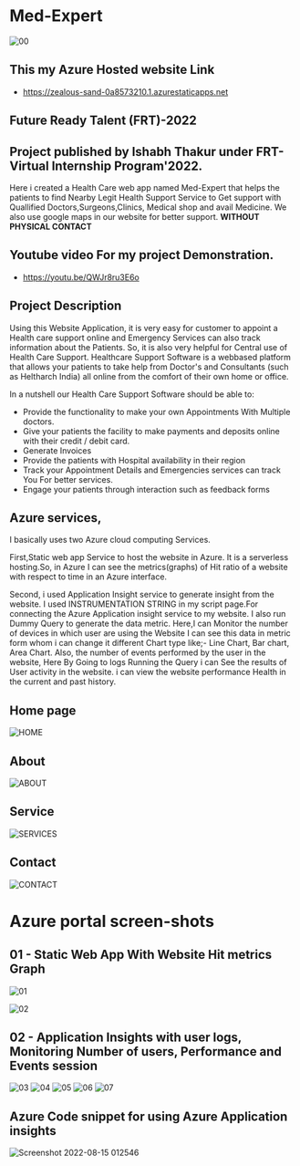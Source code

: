 # Med-Expert
![00](https://user-images.githubusercontent.com/75448342/185073562-7cc9ec38-a1db-42a6-9f22-f24e331bc3da.jpg)

## This my Azure Hosted website Link
- https://zealous-sand-0a8573210.1.azurestaticapps.net

## Future Ready Talent (FRT)-2022
## Project published by Ishabh Thakur under FRT-Virtual Internship Program'2022.

Here i created a Health Care web app named Med-Expert that helps the patients to find Nearby Legit Health Support Service   to Get support with Quallified Doctors,Surgeons,Clinics, Medical shop and avail Medicine. We also use google maps in our website for better support. **WITHOUT PHYSICAL CONTACT**

## Youtube video For my project Demonstration.
- https://youtu.be/QWJr8ru3E6o

## Project Description

Using this Website Application, it is very easy for customer to appoint a Health care support online and Emergency Services  can also track information about the Patients. 
So, it is also very helpful for Central use of Health Care Support.
 Healthcare Support Software is a webbased platform that allows your patients to take help from Doctor's and 
Consultants (such as Heltharch India) all online from the comfort of their own home or office.

In a nutshell our Health Care Support Software should be able to:
- Provide the functionality to make your own Appointments With Multiple doctors.
- Give your patients the facility to make payments and deposits online with their credit / debit card.
- Generate Invoices
- Provide the patients with Hospital availability in their region
- Track your Appointment Details and Emergencies services can track You For better services.
- Engage your patients through interaction such as feedback forms

## Azure services,
I basically uses two Azure cloud computing Services.

First,Static web app Service to host the website in Azure. It is a serverless hosting.So, in Azure I can see the metrics(graphs) of Hit ratio of a website with respect to time in an Azure interface. 

Second, i used Application  Insight service to generate insight from the website.
I used INSTRUMENTATION STRING in my script page.For connecting the Azure Application insight service to my website. I also run Dummy Query to generate the data metric.
Here,I can Monitor the number of devices in which user are using the Website I can see this data in metric form whom i can change it different Chart type like;- Line Chart, Bar chart, Area Chart. Also, the number of events performed by the user in the website, Here By Going to logs Running the Query i can See the results of User activity in the website. i can view the website performance Health in the current and past history.


## Home page
![HOME](https://user-images.githubusercontent.com/75448342/185061980-f8470cfe-75d3-40f8-aafd-19eb2fbeea7a.jpg)



## About

![ABOUT](https://user-images.githubusercontent.com/75448342/185062055-eff8acad-ee66-4d3a-9def-2edb32b6fdf5.jpg)



## Service
![SERVICES](https://user-images.githubusercontent.com/75448342/185062099-53985b02-9aee-4e76-a096-e18d82320474.jpg)


## Contact
![CONTACT](https://user-images.githubusercontent.com/75448342/185062147-c9925b9b-ec88-4a7b-bcfa-386fd307ae95.jpg)





# Azure portal screen-shots
## 01 - Static Web App With Website Hit metrics Graph
![01](https://user-images.githubusercontent.com/75448342/185064810-5325bd9b-050b-4cbe-baf9-06df4f165476.jpg)

![02](https://user-images.githubusercontent.com/75448342/185064851-af8d9d01-3883-4205-984d-d551d955ccd8.jpg)

## 02 - Application Insights with user logs, Monitoring Number of users, Performance and Events session
![03](https://user-images.githubusercontent.com/75448342/185067373-0a33b69e-c4e9-4888-a127-78510e845829.jpg)
![04](https://user-images.githubusercontent.com/75448342/185067379-cf8289ac-d54e-4cf9-a905-e219d1fad893.jpg)
![05](https://user-images.githubusercontent.com/75448342/185067392-08f7677a-b91d-4269-9eac-b0465256687a.jpg)
![06](https://user-images.githubusercontent.com/75448342/185067398-9d74715c-d6d4-43c7-b7fb-75d3a9fe5cde.jpg)
![07](https://user-images.githubusercontent.com/75448342/185067414-9d77c509-25c4-4583-aa91-3068e8c25b93.jpg)


## Azure Code snippet for using Azure Application insights
![Screenshot 2022-08-15 012546](https://user-images.githubusercontent.com/75448342/185062527-c1a46888-b4c0-4154-892a-58a84d5411de.jpg)


